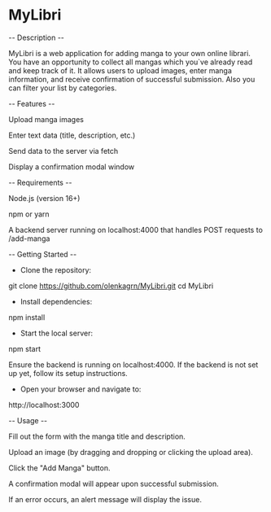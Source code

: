 # MyLibri

-- Description --

MyLibri is a web application for adding manga to your own online librari. You have an opportunity to collect all mangas which you`ve already read and keep track of it. It allows users to upload images, enter manga information, and receive confirmation of successful submission. Also you can filter your list by categories.

-- Features --

Upload manga images

Enter text data (title, description, etc.)

Send data to the server via fetch

Display a confirmation modal window

-- Requirements --

Node.js (version 16+)

npm or yarn

A backend server running on localhost:4000 that handles POST requests to /add-manga

-- Getting Started --

- Clone the repository:

git clone https://github.com/olenkagrn/MyLibri.git
cd MyLibri

- Install dependencies:

npm install

- Start the local server:

npm start

Ensure the backend is running on localhost:4000. If the backend is not set up yet, follow its setup instructions.

- Open your browser and navigate to:

http://localhost:3000

-- Usage --

Fill out the form with the manga title and description.

Upload an image (by dragging and dropping or clicking the upload area).

Click the "Add Manga" button.

A confirmation modal will appear upon successful submission.

If an error occurs, an alert message will display the issue.
